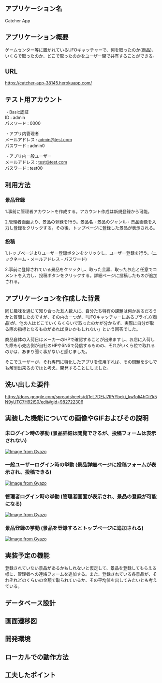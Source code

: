 ## アプリケーション名
Catcher App

## アプリケーション概要
ゲームセンター等に置かれているUFOキャッチャーで、何を取ったのか(商品)、いくらで取ったのか、どこで取ったのかをユーザー間で共有することができる。

## URL
https://catcher-app-38145.herokuapp.com/  

## テスト用アカウント
・Basic認証  
ID : admin  
パスワード : 0000  
  
・アプリ内管理者  
メールアドレス : admin@test.com  
パスワード : admin0  

・アプリ内一般ユーザー  
メールアドレス : test@test.com  
パスワード : test00  

## 利用方法

### 景品登録
1.事前に管理者アカウントを作成する。アカウント作成は新規登録から可能。  

2.管理者画面より、景品の登録を行う。景品名・景品のジャンル・景品画像を入力し登録をクリックする。その後、トップページに登録した景品が表示される。  

### 投稿
1.トップページよりユーザー登録ボタンをクリックし、ユーザー登録を行う。(ニックネーム・メールアドレス・パスワード)  

2.事前に登録されている景品をクリックし、取った金額、取ったお店と任意でコメントを入力し、投稿ボタンをクリックする。詳細ページに投稿したものが追加される。

## アプリケーションを作成した背景
同じ趣味を通じて知り合った友人数人に、自分たち特有の課題は何かあるだろうかと質問したのですが、その内の一つが、「UFOキャッチャーにあるプライズ(商品)が、他の人はどこでいくらくらいで取ったのかが分からず、実際に自分が取る際の指標となるものがあれば良いかもしれない」という回答でした。  

商品自体の入荷日はメーカーのHPで確認することが出来ますし、お店に入荷した際も小売店側が自社のHPやSNSで発信するものの、それがいくら位で取れるのかは、あまり聞く事がないと感じました。  

そこでユーザーが、それ専門に特化したアプリを使用すれば、その問題を少しでも解消出来るのではと考え、開発することにしました。

## 洗い出した要件
https://docs.google.com/spreadsheets/d/1eL7DEtJ7IPrYbeki_kw1oIi4hCiZk5N9yUTC7H92iS0/edit#gid=982722306

## 実装した機能についての画像やGIFおよびその説明

### 未ログイン時の挙動 (景品詳細は閲覧できるが、投稿フォームは表示されない)

[![Image from Gyazo](https://i.gyazo.com/de95163d57e4d513f80adb7beca0d47d.gif)](https://gyazo.com/de95163d57e4d513f80adb7beca0d47d)  

### 一般ユーザーログイン時の挙動 (景品詳細ページに投稿フォームが表示され、投稿できる)

[![Image from Gyazo](https://i.gyazo.com/c8ca6333f5864eb4face5b24d53522a0.gif)](https://gyazo.com/c8ca6333f5864eb4face5b24d53522a0)  

### 管理者ログイン時の挙動 (管理者画面が表示され、景品の登録が可能になる)

[![Image from Gyazo](https://i.gyazo.com/ce72a3dc7b31ffe8e938e73998b3fb7b.gif)](https://gyazo.com/ce72a3dc7b31ffe8e938e73998b3fb7b)  

### 景品登録の挙動 (景品を登録するとトップページに追加される)

[![Image from Gyazo](https://i.gyazo.com/68846d2f365d70e2c240461eda8aad2d.gif)](https://gyazo.com/68846d2f365d70e2c240461eda8aad2d)  

## 実装予定の機能
登録されていない景品があるかもしれないと仮定して、景品を登録してもらえる様に、管理者への連絡フォームを追加する。また、登録されている各景品が、それぞれどのくらいの金額で取られているか、その平均値を出してみたいとも考えている。

## データベース設計

## 画面遷移図

## 開発環境

## ローカルでの動作方法

## 工夫したポイント


